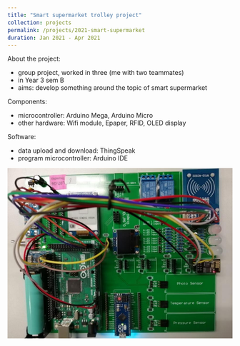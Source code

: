 ```yaml
---
title: "Smart supermarket trolley project"
collection: projects
permalink: /projects/2021-smart-supermarket
duration: Jan 2021 - Apr 2021
---
```


About the project:
  - group project, worked in three (me with two teammates)
  - in Year 3 sem B
  - aims: develop something around the topic of smart supermarket

Components:
  - microcontroller: Arduino Mega, Arduino Micro
  - other hardware: Wifi module, Epaper, RFID, OLED display

Software:
  - data upload and download: ThingSpeak
  - program microcontroller: Arduino IDE


![Circuit board](../images/projects_2021-smart-supermarket.png)
  
